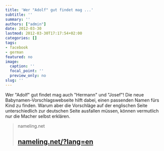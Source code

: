 ```yaml
---
title: 'Wer "Adolf" gut findet mag ...'
subtitle: ''
summary: ''
authors: ["admin"]
date: 2012-03-30
lastmod: 2012-03-30T17:17:54+02:00
categories: []
tags:
- facebook
- german
featured: no
image:
  caption: ''
  focal_point: ''
  preview_only: no
slug: ''
---
```

Wer "Adolf" gut findet mag auch "Hermann" und "Josef"! Die neue Babynamen-Vorschlagswebseite hilft dabei, einen passenden Namen fürs Kind zu finden. Warum aber die Vorschläge auf der englischen Seite unterschiedlich zur deutschen Seite ausfallen müssen, können vermutlich nur die Macher selbst erklären.

> nameling.net
> ## [nameling.net/?lang=en](http://www.nameling.net/?lang=en)
>


